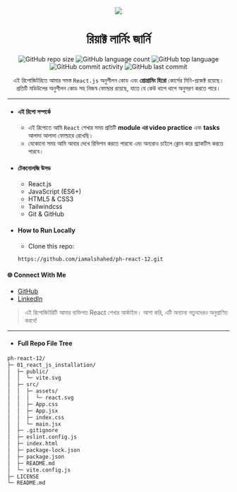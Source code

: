 <div align="center">
  <img src="https://contrib.rocks/image?repo=iamalshahed/ph-js-b12" />
  <h1>রিয়াক্ট লার্নিং জার্নি</h1>

<!-- badges -->

![GitHub repo size](https://img.shields.io/github/repo-size/iamalshahed/ph-react-12)
![GitHub language count](https://img.shields.io/github/languages/count/iamalshahed/ph-react-12)
![GitHub top language](https://img.shields.io/github/languages/top/iamalshahed/ph-react-12)
![GitHub commit activity](https://img.shields.io/github/commit-activity/t/iamalshahed/ph-react-12)
![GitHub last commit](https://img.shields.io/github/last-commit/iamalshahed/ph-react-12)

<p>
  এই রিপোজিটরিতে আমার সমস্ত <code>React.js</code> অনুশীলন কোড এবং <strong>প্রোগ্রামিং হিরো</strong> কোর্সের মিনি-প্রজেক্ট রয়েছে। প্রতিটি মডিউলের অনুশীলন কোড সহ নিজস্ব ফোল্ডার রয়েছে, যাতে যে কেউ ধাপে ধাপে অনুসরণ করতে পারে।
</p>

</div>

---

- #### এই রিপো সম্পর্কে

  - এই রিপোতে আমি `React` শেখার সময় প্রতিটি **module এর video practice** এবং **tasks** আলাদা আলাদা ফোল্ডারে রেখেছি।
  - যেকোনো সময় আমি আবার দেখে রিভিশন করতে পারবো এবং অন্যরাও চাইলে ক্লোন করে প্র্যাকটিস করতে পারবে।

- #### টেকনোলজি উসড

  - React.js
  - JavaScript (ES6+)
  - HTML5 & CSS3
  - Tailwindcss
  - Git & GitHub

- #### How to Run Locally
  - Clone this repo:
  ```bash
  https://github.com/iamalshahed/ph-react-12.git
  ```

#### 🌐 Connect With Me

- [GitHub](https://github.com/iamalshahed)
- [LinkedIn](https://www.linkedin.com/in/iamalshahed/)

> এই রিপোজিটরিটি আমার ব্যক্তিগত React শেখার আর্কাইভ। আশা করি, এটি অন্যান্য নতুনদেরও অনুপ্রাণিত করবে!

---

- #### Full Repo File Tree

```bash
ph-react-12/
├─ 01_react_js_installation/
│  ├─ public/
│  │  └─ vite.svg
│  ├─ src/
│  │  ├─ assets/
│  │  │  └─ react.svg
│  │  ├─ App.css
│  │  ├─ App.jsx
│  │  ├─ index.css
│  │  └─ main.jsx
│  ├─ .gitignore
│  ├─ eslint.config.js
│  ├─ index.html
│  ├─ package-lock.json
│  ├─ package.json
│  ├─ README.md
│  └─ vite.config.js
├─ LICENSE
└─ README.md
```
